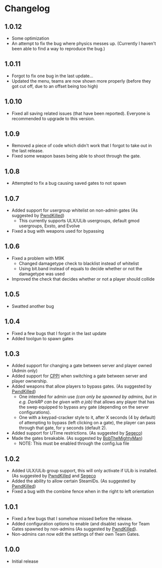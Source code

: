 # Changelog #

## 1.0.12 ##
* Some optimization
* An attempt to fix the bug where physics messes up. (Currently I haven't been able to find a way to reproduce the bug.)

## 1.0.11 ##
* Forgot to fix one bug in the last update...
* Updated the menu, teams are now shown more properly (before they got cut off, due to an offset being too high)

## 1.0.10 ##
* Fixed all saving related issues (that have been reported). Everyone is recommended to upgrade to this version.

## 1.0.9 ##
* Removed a piece of code which didn't work that I forgot to take out in the last release.
* Fixed some weapon bases being able to shoot through the gate.

## 1.0.8 ##
* Attempted to fix a bug causing saved gates to not spawn

## 1.0.7 ##
* Added support for usergroup whitelist on non-admin gates (As suggested by [PwndKilled](http://steamcommunity.com/profiles/76561198103106152/ ))
	* This currently supports ULX/ULib usergroups, default gmod usergroups, Exsto, and Evolve
* Fixed a bug with weapons used for bypassing

## 1.0.6 ##
* Fixed a problem with M9K
	* Changed damagetype check to blacklist instead of whitelist
	* Using bit.band instead of equals to decide whether or not the damagetype was used
* Improved the check that decides whether or not a player should collide

## 1.0.5 ##
* Swatted another bug

## 1.0.4 ##
* Fixed a few bugs that I forgot in the last update
* Added toolgun to spawn gates

## 1.0.3 ##
* Added support for changing a gate between server and player owned (Admin only)
* Added support for [CPPI](http://facepunch.com/showthread.php?488410-Common-Prop-Protection-Interface-%28CPPI%29-v1.1 "CPPI On facepunch") when switching a gate between server and player ownership.
* Added weapons that allow players to bypass gates. (As suggested by [PwndKilled](http://steamcommunity.com/profiles/76561198103106152/ "PwndKilleds Steam Profile"))
	* One intended for admin use _(can only be spawned by admins, but in e.g. DarkRP can be given with a job)_ that allows any player that has the swep equipped to bypass any gate (depending on the server configurations).
	* One with a keypad-cracker style to it, after X seconds (4 by default) of attempting to bypass (left clicking on a gate), the player can pass through that gate, for y seconds (default 2).
* Added support for UTime restrictions. (As suggested by [Segeco](http://steamcommunity.com/profiles/76561198121585279 "Segecos Steam Profile"))
* Made the gates breakable. (As suggested by [BobTheMightyMan](http://steamcommunity.com/profiles/76561198080472902 "BobTheMightyMans Steam Profil"))
	* NOTE: This must be enabled through the config.lua file

## 1.0.2 ##
* Added ULX/ULib group support, this will only activate if ULib is installed. (As suggested by [PwndKilled](http://steamcommunity.com/profiles/76561198103106152/ "PwndKilleds Steam Profile") and [Segeco](http://steamcommunity.com/profiles/76561198121585279 "Segecos Steam Profile")
* Added the ability to allow certain SteamIDs. (As suggested by [PwndKilled](http://steamcommunity.com/profiles/76561198103106152/ "PwndKilleds Steam Profile"))
* Fixed a bug with the combine fence when in the right to left orientation

## 1.0.1 ##
* Fixed a few bugs that I somehow missed before the release.
* Added configuration options to enable (and disable) saving for Team Gates spawned by non-admins (As suggested by [PwndKilled](http://steamcommunity.com/profiles/76561198103106152/ "PwndKilleds Steam Profile")).
* Non-admins can now edit the settings of their own Team Gates.

## 1.0.0 ##
* Initial release
